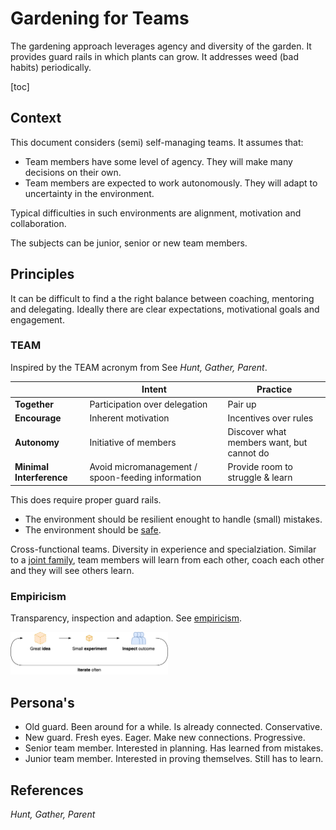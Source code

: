 # Gardening for Teams

The gardening approach leverages agency and diversity of the garden. It provides guard rails in which plants can grow. It addresses weed (bad habits) periodically.

[toc]

## Context

This document considers (semi) self-managing teams. It assumes that:

-  Team members have some level of agency. They will make many decisions on their own.
- Team members are expected to work autonomously. They will adapt to uncertainty in the environment.

Typical difficulties in such environments are alignment, motivation and collaboration.

The subjects can be junior, senior or new team members.



## Principles

It can be difficult to find a the right balance between coaching, mentoring and delegating. Ideally there are clear expectations, motivational goals and engagement.



### TEAM

Inspired by the TEAM acronym from See *Hunt, Gather, Parent*.

|                          | **Intent**                                        | **Practice**                              |
| ------------------------ | ------------------------------------------------- | ----------------------------------------- |
| **Together**             | Participation over delegation                     | Pair up                                   |
| **Encourage**            | Inherent motivation                               | Incentives over rules                     |
| **Autonomy**             | Initiative of members                             | Discover what members want, but cannot do |
| **Minimal Interference** | Avoid micromanagement / spoon-feeding information | Provide room to struggle & learn          |

This does require proper guard rails. 

- The environment should be resilient enought to handle (small) mistakes.
- The environment should be [safe](https://en.wikipedia.org/wiki/Psychological_safety).



Cross-functional teams. Diversity in experience and specialziation. Similar to a [joint family](https://en.wikipedia.org/wiki/Hindu_joint_family), team members will learn from each other, coach each other and they will see others learn.



### Empiricism

Transparency, inspection and adaption. See [empiricism](../intelligence/empiricism.md).

<img src="../img/experiment-inspect-iterate.png" alt="experiment-inspect-iterate" style="width:50%;" />

## Persona's

- Old guard. Been around for a while. Is already connected. Conservative.
- New guard. Fresh eyes. Eager. Make new connections. Progressive.
- Senior team member. Interested in planning. Has learned from mistakes.
- Junior team member. Interested in proving themselves. Still has to learn.



## References

*Hunt, Gather, Parent* 